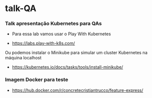 # talk-QA

### Talk apresentação Kubernetes para QAs 

* Para essa lab vamos usar o Play With Kubernetes

* https://labs.play-with-k8s.com/

Ou podemos instalar o Minikube para simular um cluster Kubernetes na máquina localhost
* https://kubernetes.io/docs/tasks/tools/install-minikube/

### Imagem Docker para teste

* https://hub.docker.com/r/concretecristiantrucco/feature-express/

